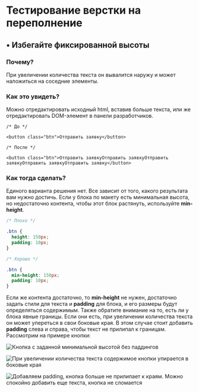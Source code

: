# Тестирование верстки на переполнение

## • **Избегайте фиксированной высоты**

### **Почему?**

При увеличении количества текста он вывалится наружу и может наложиться на соседние элементы.

### **Как это увидеть?**

Можно отредактировать исходный html, вставив больше текста, или же отредактировать DOM-элемент в панели разработчиков.

```markup
/* До */ 

<button class="btn">Отправить заявку</button>

/* После */ 

<button class="btn">Отправить заявкуОтправить заявкуОтправить заявкуОтправить заявкуОтправить заявку</button>
```

### **Как тогда сделать?**

Единого варианта решения нет. Все зависит от того, какого результата вам нужно достичь. Если у блока по макету есть минимальная высота, но недостаточно контента, чтобы этот блок растянуть, используйте **min-height**.

```css
/* Плохо */

.btn {
  height: 150px;
  padding: 10px;
}

/* Хорошо */

.btn {
  min-height: 150px;
  padding: 10px;
}
```

Если же контента достаточно, то  **min-height** не нужен, достаточно задать стили для текста и **padding** для блока, и его размеры будут определяться содержимым. Также обратите внимание на то, есть ли у блока явные границы. Если они есть, при увеличении количества текста он может упереться в свои боковые края. В этом случае стоит добавить **padding** слева и справа, чтобы текст не прилипал к границам. Рассмотрим на примере кнопки:  


![&#x41A;&#x43D;&#x43E;&#x43F;&#x43A;&#x430; &#x441; &#x437;&#x430;&#x434;&#x430;&#x43D;&#x43D;&#x43E;&#x439; &#x43C;&#x438;&#x43D;&#x438;&#x43C;&#x430;&#x43B;&#x44C;&#x43D;&#x43E;&#x439; &#x432;&#x44B;&#x441;&#x43E;&#x442;&#x43E;&#x439; &#x431;&#x435;&#x437; &#x43F;&#x430;&#x434;&#x434;&#x438;&#x43D;&#x433;&#x43E;&#x432;](../../../../.gitbook/assets/image%20%283%29.png)

![&#x41F;&#x440;&#x438; &#x443;&#x432;&#x435;&#x43B;&#x438;&#x447;&#x435;&#x43D;&#x438;&#x438; &#x43A;&#x43E;&#x43B;&#x438;&#x447;&#x435;&#x441;&#x442;&#x432;&#x430; &#x442;&#x435;&#x43A;&#x441;&#x442;&#x430; &#x441;&#x43E;&#x434;&#x435;&#x440;&#x436;&#x438;&#x43C;&#x43E;&#x435; &#x43A;&#x43D;&#x43E;&#x43F;&#x43A;&#x438; &#x443;&#x43F;&#x438;&#x440;&#x430;&#x435;&#x442;&#x441;&#x44F; &#x432; &#x431;&#x43E;&#x43A;&#x43E;&#x432;&#x44B;&#x435; &#x43A;&#x440;&#x430;&#x44F;](../../../../.gitbook/assets/image%20%282%29.png)

![&#x414;&#x43E;&#x431;&#x430;&#x432;&#x43B;&#x44F;&#x435;&#x43C; padding, &#x43A;&#x43D;&#x43E;&#x43F;&#x43A;&#x430; &#x431;&#x43E;&#x43B;&#x44C;&#x448;&#x435; &#x43D;&#x435; &#x43F;&#x440;&#x438;&#x43B;&#x438;&#x43F;&#x430;&#x435;&#x442; &#x43A; &#x43A;&#x440;&#x430;&#x44F;&#x43C;. &#x41C;&#x43E;&#x436;&#x43D;&#x43E; &#x441;&#x43F;&#x43E;&#x43A;&#x43E;&#x439;&#x43D;&#x43E; &#x434;&#x43E;&#x431;&#x430;&#x432;&#x438;&#x442;&#x44C; &#x435;&#x449;&#x435; &#x442;&#x435;&#x43A;&#x441;&#x442;&#x430;, &#x43A;&#x43D;&#x43E;&#x43F;&#x43A;&#x430; &#x43D;&#x435; &#x441;&#x43B;&#x43E;&#x43C;&#x430;&#x435;&#x442;&#x441;&#x44F;](../../../../.gitbook/assets/image%20%284%29.png)







